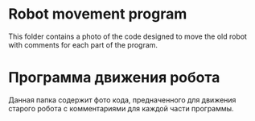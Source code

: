 
Robot movement program
====

This folder contains a photo of the code designed to move the old robot with comments for each part of the program.

Программа движения робота
====

Данная папка содержит фото кода, предначенного для движения старого робота с комментариями для каждой части программы.
